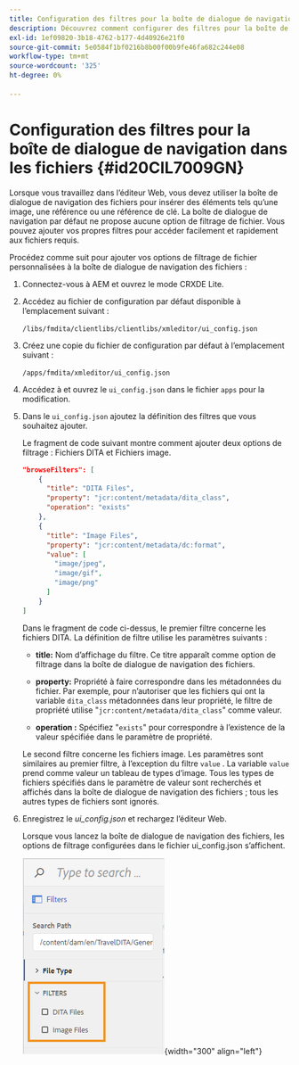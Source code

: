 ```yaml
---
title: Configuration des filtres pour la boîte de dialogue de navigation dans les fichiers
description: Découvrez comment configurer des filtres pour la boîte de dialogue de navigation dans les fichiers
exl-id: 1ef09820-3b18-4762-b177-4d40926e21f0
source-git-commit: 5e0584f1bf0216b8b00f00b9fe46fa682c244e08
workflow-type: tm+mt
source-wordcount: '325'
ht-degree: 0%

---
```


# Configuration des filtres pour la boîte de dialogue de navigation dans les fichiers {#id20CIL7009GN}

Lorsque vous travaillez dans l’éditeur Web, vous devez utiliser la boîte de dialogue de navigation des fichiers pour insérer des éléments tels qu’une image, une référence ou une référence de clé. La boîte de dialogue de navigation par défaut ne propose aucune option de filtrage de fichier. Vous pouvez ajouter vos propres filtres pour accéder facilement et rapidement aux fichiers requis.

Procédez comme suit pour ajouter vos options de filtrage de fichier personnalisées à la boîte de dialogue de navigation des fichiers :

1. Connectez-vous à AEM et ouvrez le mode CRXDE Lite.

1. Accédez au fichier de configuration par défaut disponible à l’emplacement suivant :

   `/libs/fmdita/clientlibs/clientlibs/xmleditor/ui_config.json`

1. Créez une copie du fichier de configuration par défaut à l’emplacement suivant :

   `/apps/fmdita/xmleditor/ui_config.json`

1. Accédez à et ouvrez le `ui_config.json` dans le fichier `apps` pour la modification.

1. Dans le `ui_config.json` ajoutez la définition des filtres que vous souhaitez ajouter.

   Le fragment de code suivant montre comment ajouter deux options de filtrage : Fichiers DITA et Fichiers image.

   ```json
   "browseFilters": [
       {
         "title": "DITA Files",
         "property": "jcr:content/metadata/dita_class",
         "operation": "exists"
       },
       {
         "title": "Image Files",
         "property": "jcr:content/metadata/dc:format",
         "value": [        
           "image/jpeg",
           "image/gif",
           "image/png"
         ]
       }
   ]
   ```

   Dans le fragment de code ci-dessus, le premier filtre concerne les fichiers DITA. La définition de filtre utilise les paramètres suivants :

   - **title:**   Nom d’affichage du filtre. Ce titre apparaît comme option de filtrage dans la boîte de dialogue de navigation des fichiers.

   - **property:**   Propriété à faire correspondre dans les métadonnées du fichier. Par exemple, pour n’autoriser que les fichiers qui ont la variable `dita_class` métadonnées dans leur propriété, le filtre de propriété utilise &quot;`jcr:content/metadata/dita_class`&quot; comme valeur.

   - **operation :**   Spécifiez &quot;`exists`&quot; pour correspondre à l’existence de la valeur spécifiée dans le paramètre de propriété.

   Le second filtre concerne les fichiers image. Les paramètres sont similaires au premier filtre, à l’exception du filtre `value` . La variable `value` prend comme valeur un tableau de types d’image. Tous les types de fichiers spécifiés dans le paramètre de valeur sont recherchés et affichés dans la boîte de dialogue de navigation des fichiers ; tous les autres types de fichiers sont ignorés.

1. Enregistrez le *ui\_config.json* et rechargez l’éditeur Web.

   Lorsque vous lancez la boîte de dialogue de navigation des fichiers, les options de filtrage configurées dans le fichier ui\_config.json s’affichent.

   ![](assets/file-browse-custom-filters.png){width="300" align="left"}
